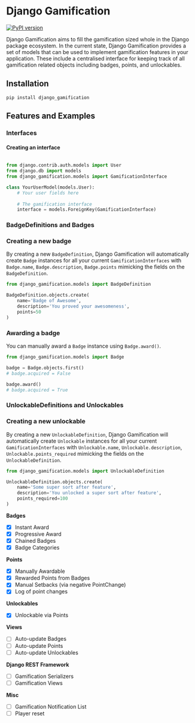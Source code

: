 # Django Gamification
[![PyPI version](https://badge.fury.io/py/django-gamification.svg)](https://badge.fury.io/py/django-gamification)

Django Gamification aims to fill the gamification sized whole in the Django package ecosystem. In the current state, Django Gamification provides a set of models that can be used to implement gamification features in your application. These include a centralised interface for keeping track of all gamification related objects including badges, points, and unlockables.

## Installation

```
pip install django_gamification
```

## Features and Examples
### Interfaces
#### Creating an interface
```python

from django.contrib.auth.models import User
from django.db import models
from django_gamification.models import GamificationInterface

class YourUserModel(models.User):
    # Your user fields here
    
    # The gamification interface
    interface = models.ForeignKey(GamificationInterface)
```

### BadgeDefinitions and Badges
### Creating a new badge
By creating a new `BadgeDefinition`, Django Gamification will automatically create `Badge` instances for all your current `GamificationInterfaces` with `Badge.name`, `Badge.description`, `Badge.points` mimicking the fields on the `BadgeDefinition`.

```python
from django_gamification.models import BadgeDefinition

BadgeDefinition.objects.create(
    name='Badge of Awesome',
    description='You proved your awesomeness',
    points=50
)
```

### Awarding a badge
You can manually award a `Badge` instance using `Badge.award()`.

```python
from django_gamification.models import Badge

badge = Badge.objects.first()
# badge.acquired = False

badge.award()
# badge.acquired = True
```

### UnlockableDefinitions and Unlockables
### Creating a new unlockable
By creating a new `UnlockableDefinition`, Django Gamification will automatically create `Unlockable` instances for all your current `GamificationInterfaces` with `Unlockable.name`, `Unlockable.description`, `Unlockable.points_required` mimicking the fields on the `UnlockableDefinition`.

```python
from django_gamification.models import UnlockableDefinition

UnlockableDefinition.objects.create(
    name='Some super sort after feature',
    description='You unlocked a super sort after feature',
    points_required=100
)
```

**Badges**
- [x] Instant Award
- [x] Progressive Award
- [x] Chained Badges
- [x] Badge Categories

**Points**
- [x] Manually Awardable
- [x] Rewarded Points from Badges
- [x] Manual Setbacks (via negative PointChange)
- [x] Log of point changes

**Unlockables**
- [x] Unlockable via Points

**Views**
- [ ] Auto-update Badges
- [ ] Auto-update Points
- [ ] Auto-update Unlockables

**Django REST Framework**
- [ ] Gamification Serializers
- [ ] Gamification Views

**Misc**
- [ ] Gamification Notification List
- [ ] Player reset
